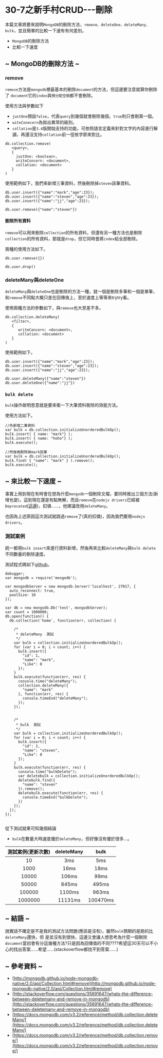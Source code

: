 # 30-7之新手村CRUD---刪除

本篇文章將要來說明`MongoDB`的刪除方法，`rmoeve、deleteOne、deleteMany、bulk`，並且簡單的比較一下速有有何差別。

* `MongoDB`的刪除方法
* 比較一下速度

## ~ MongoDB的刪除方法 ~

### remove
`remove`方法是`mongodb`裡最基本的刪除`document`的方法，但這邊要注意就算你刪除了
`document`它的`index`與`預分配空間`都不會刪除。

使用方法與參數如下

* `justOne`預設`false`，代表`query`到幾個就會刪除幾個，`true`則只會刪第一個。
* `witeConecern`為拋出異常的級別。
* `collation`是`3.4`版開始支持的功能，可依照語言定義來針對文字的內容進行解讀，再還沒支持`collation`前一徑依字節來對比。

```
db.collection.remove(
   <query>,
   {
     justOne: <boolean>,
     writeConcern: <document>,
     collation: <document>
   }
)
```

使用範例如下，我們來新增三筆資料，然後刪除掉`steven`該筆資料。

```
db.user.insert({"name":"mark","age":23});
db.user.insert({"name":"steven","age":23});
db.user.insert({"name":"jj","age":23});

db.user.remove({"name":"steven"})
```

#### 刪除所有資料
`remove`可以用來刪除`collection`的所有資料，但還有另一種方法也是刪除`collection`的所有資料，那就是`drop`，但它同時會將`index`給全部刪除。

兩種的使用方法如下。

```
db.user.remove({})

db.user.drop()
```

### deleteMany與deleteOne

`deleteMany`與`deleteOne`也是刪除的方法一種，就一個是刪除多筆和一個是單筆，和`remove`不同點大概只差在回傳值上，至於速度上等等來trytry看。

使用兩種方法的參數如下，與`remove`也大至差不多。

```
db.collection.deleteMany(
   <filter>,
   {
      writeConcern: <document>,
      collation: <document>
   }
)
```
使用範例如下。

```
db.user.insert({"name":"mark","age":23});
db.user.insert({"name":"steven","age":23});
db.user.insert({"name":"jj","age":23});

db.user.deleteMany({"name":"steven"})
db.user.deleteOne({"name":"jj"})
```

### `bulk delete`

`bulk`操作故明思意就是要來衝一下大筆資料刪除的效能方法。

使用方法如下。

```
//先新增二筆資料
var bulk = db.collection.initializeUnorderedBulkOp();
bulk.insert( { name: "mark"} );
bulk.insert( { name: "hoho"} );
bulk.execute();

//然後再刪除掉mark該筆
var bulk = db.collection.initializeUnorderedBulkOp();
bulk.find( { "name": "mark" } ).remove();
bulk.execute();
```

## ~ 來比較一下速度 ~

事實上用到現在有時會在想為什麼`mongodb`一個刪除文檔，要同時推出三個方法(新增也是)，這到現在還是有點無解，而且`remove`在`nodejs drivers`已經被`Deprecated`([這邊](http://mongodb.github.io/node-mongodb-native/2.0/api/Collection.html#remove))，扣憐……，他建議改用`deleteMany`。

也因為上述原因這次測試就跳過`remove`了(真的扣憐)，因為我們要用`nodejs drivers`。

### 測試案例
統一都用`bulk insert`來進行資料新增，然後再來比較`deleteMany`與`bulk delete`不同數量的刪除速度。

測試程式碼如下[github](https://github.com/h091237557/30-MongoDB/tree/master/Test/30-7)。

```
debugger;
var mongodb = require('mongodb');

var mongodbServer = new mongodb.Server('localhost', 27017, {
  auto_reconnect: true,
  poolSize: 10
});

var db = new mongodb.Db('test', mongodbServer);
var count = 1000000;
db.open(function() {
  db.collection('home', function(err, collection) {

    /*
     * deleteMany  測試 
     */
    var bulk = collection.initializeUnorderedBulkOp();
    for (var i = 0; i < count; i++) {
      bulk.insert({
        "id": 1,
        "name": "mark",
        "Like": 0
      });
    }
    bulk.execute(function(err, res) {
      console.time("deleteMany");
      collection.deleteMany({
        "name": "mark"
      }, function(err, res) {
        console.timeEnd("deleteMany");
      });
    });


    /*
     * bulk  測試 
     */
    var bulk = collection.initializeUnorderedBulkOp();
    for (var i = 0; i < count; i++) {
      bulk.insert({
        "id": 2,
        "name": "steven",
        "Like": 0
      });
    }
    bulk.execute(function(err, res) {
      console.time("bulkDelete");
      var deletebulk = collection.initializeUnorderedBulkOp();
      deletebulk.find({
        "name": "steven"
      }).remove();
      deletebulk.execute(function(err, res) {
        console.timeEnd("bulkDelete");
      })
    });
  });
});


```
從下測試就果可知幾個結論

* `bulk`在數量大時速度優於`deleteMany`，但好像沒有優於很多…。

| 測試案例(更新次數)       | deleteMany           | bulk  |
| :-------------: |:-------------:| :-----:|
| 10      | 3ms | 5ms |
| 1000      | 16ms      |   18ms |
| 10000 | 106ms      |    99ms |
| 50000 | 845ms      |    495ms |
| 100000 | 1100ms      |    963ms |
| 1000000 | 11131ms      |    100470ms |

## ~ 結語 ~

說實話不確定是不是我的測試方法問題(應該是沒有)，雖然`bulk`預期的是跑的比`deleteMany`還快，但
是並沒有到很快，這邊又會讓人想思考為什麼一個刪除`document`當初會有分這幾種方法?只是因為回傳值的不同????希望這30天可以不小心的找出答案……希望……(stackoverflow都找不到答案……)

## ~ 參考資料 ~

* [http://mongodb.github.io/node-mongodb-native/2.0/api/Collection.html#remove](http://mongodb.github.io/node-mongodb-native/2.0/api/Collection.html#remove)
* [http://stackoverflow.com/questions/35691647/whats-the-difference-between-deletemany-and-remove-in-mongodb](http://stackoverflow.com/questions/35691647/whats-the-difference-between-deletemany-and-remove-in-mongodb)
* [https://docs.mongodb.com/v3.2/reference/method/db.collection.deleteMany/](https://docs.mongodb.com/v3.2/reference/method/db.collection.deleteMany/)
* [https://docs.mongodb.com/v3.2/reference/method/db.collection.remove/](https://docs.mongodb.com/v3.2/reference/method/db.collection.remove/)






